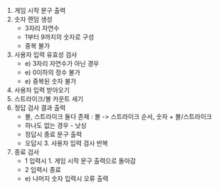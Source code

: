 1. 게임 시작 문구 출력
2. 숫자 랜덤 생성
    - 3자리 자연수
    - 1부터 9까지의 숫자로 구성
    - 중복 불가
3. 사용자 입력 유효성 검사
    - e) 3자리 자연수가 아닌 경우
    - e) 0이하의 정수 불가
    - e) 중복된 숫자 불가
4. 사용자 입력 받아오기
5. 스트라이크/볼 카운트 세기
5. 정답 검사 결과 출력
    - 볼, 스트라이크 둘다 존재 : 볼 -> 스트라이크 순서, 숫자 + 볼/스트라이크
    - 하나도 없는 경우 - 낫싱
    - 정답시 종료 문구 출력
    - 오답시 3. 사용자 입력 검사 반복
6. 종료 검사
    - 1 입력시 1. 게임 시작 문구 출력으로 돌아감
    - 2 입력시 종료
    - e) 나머지 숫자 입력시 오류 출력